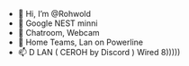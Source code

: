 - 👋 Hi, I’m @Rohwold
- 👀 Google NEST minni
- 🌱 Chatroom, Webcam
- 💞️ Home Teams, Lan on Powerline
- 📫 D LAN ( CEROH by Discord ) Wired 8)))))

<!---
Rohwold/Rohwold is a ✨ special ✨ repository because its `README.md` (this file) appears on your GitHub profile.
You can click the Preview link to take a look at your changes.
--->

